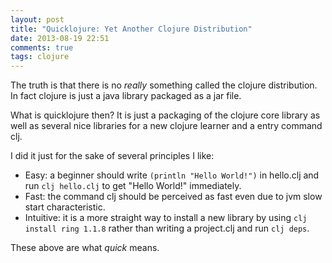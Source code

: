 ```yaml
---
layout: post
title: "Quicklojure: Yet Another Clojure Distribution"
date: 2013-08-19 22:51
comments: true
tags: clojure
---
```


The truth is that there is no *really* something called the clojure distribution. In fact clojure is just a java library packaged as a jar file.

What is quicklojure then? It is just a packaging of the clojure core library as well as several nice libraries for a new clojure learner and a entry command clj.

I did it just for the sake of several principles I like:

* Easy: a beginner should write ```(println "Hello World!")``` in hello.clj and run ```clj hello.clj``` to get "Hello World!" immediately.
* Fast: the command clj should be perceived as fast even due to jvm slow start characteristic.
* Intuitive: it is a more straight way to install a new library by using ```clj install ring 1.1.8``` rather than writing a project.clj and run ```clj deps```.

These above are what *quick* means.


